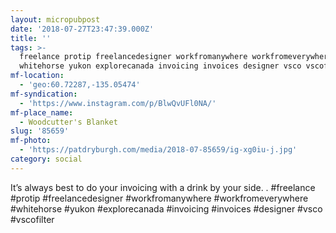 ```yaml
---
layout: micropubpost
date: '2018-07-27T23:47:39.000Z'
title: ''
tags: >-
  freelance protip freelancedesigner workfromanywhere workfromeverywhere
  whitehorse yukon explorecanada invoicing invoices designer vsco vscofilter
mf-location:
  - 'geo:60.72287,-135.05474'
mf-syndication:
  - 'https://www.instagram.com/p/BlwQvUFl0NA/'
mf-place_name:
  - Woodcutter's Blanket
slug: '85659'
mf-photo:
  - 'https://patdryburgh.com/media/2018-07-85659/ig-xg0iu-j.jpg'
category: social
---
```

It’s always best to do your invoicing with a drink by your side.
.
#freelance #protip #freelancedesigner #workfromanywhere #workfromeverywhere #whitehorse #yukon #explorecanada #invoicing #invoices #designer #vsco #vscofilter

